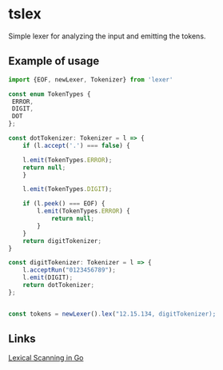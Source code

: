 # tslex

Simple lexer for analyzing the input and emitting the tokens.

## Example of usage

```ts
import {EOF, newLexer, Tokenizer} from 'lexer'

const enum TokenTypes {
 ERROR,
 DIGIT,
 DOT
};

const dotTokenizer: Tokenizer = l => {
    if (l.accept('.') === false) {

    l.emit(TokenTypes.ERROR);
    return null;
    }

    l.emit(TokenTypes.DIGIT);

    if (l.peek() === EOF) {
        l.emit(TokenTypes.ERROR) {
            return null;
        }
    }
    return digitTokenizer;
}

const digitTokenizer: Tokenizer = l => {
    l.acceptRun("0123456789");
    l.emit(DIGIT);
    return dotTokenizer;
};


const tokens = newLexer().lex("12.15.134, digitTokenizer);
```

## Links

[Lexical Scanning in Go](https://talks.golang.org/2011/lex.slide#1)
